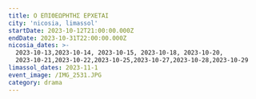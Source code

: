 ```yaml
---
title: Ο ΕΠΙΘΕΩΡΗΤΗΣ ΕΡΧΕΤΑΙ
city: 'nicosia, limassol'
startDate: 2023-10-12T21:00:00.000Z
endDate: 2023-10-31T22:00:00.000Z
nicosia_dates: >-
  2023-10-13,2023-10-14, 2023-10-15, 2023-10-18, 2023-10-20,
  2023-10-21,2023-10-22,2023-10-25,2023-10-27,2023-10-28,2023-10-29
limassol_dates: 2023-11-1
event_image: /IMG_2531.JPG
category: drama
---
```


